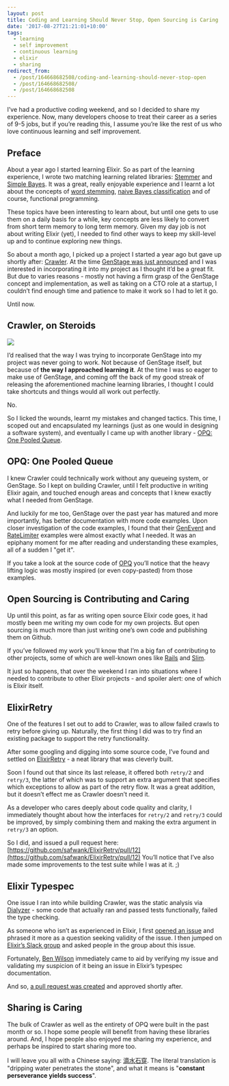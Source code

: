 ```yaml
---
layout: post
title: Coding and Learning Should Never Stop, Open Sourcing is Caring
date: '2017-08-27T21:21:01+10:00'
tags:
  - learning
  - self improvement
  - continuous learning
  - elixir
  - sharing
redirect_from:
  - /post/164668682508/coding-and-learning-should-never-stop-open
  - /post/164668682508/
  - /post/164668682508
---
```


I’ve had a productive coding weekend, and so I decided to share my experience. Now, many developers choose to treat their career as a series of 9-5 jobs, but if you’re reading this, I assume you’re like the rest of us who love continuous learning and self improvement.

## Preface

About a year ago I started learning Elixir. So as part of the learning experience, I wrote two matching learning related libraries: [Stemmer](https://github.com/fredwu/stemmer) and [Simple Bayes](https://github.com/fredwu/simple_bayes). It was a great, really enjoyable experience and I learnt a lot about the concepts of [word stemming](https://en.wikipedia.org/wiki/Stemming), [naive Bayes classification](https://en.wikipedia.org/wiki/Naive_Bayes_classifier) and of course, functional programming.

These topics have been interesting to learn about, but until one gets to use them on a daily basis for a while, key concepts are less likely to convert from short term memory to long term memory. Given my day job is not about writing Elixir (yet), I needed to find other ways to keep my skill-level up and to continue exploring new things.

So about a month ago, I picked up a project I started a year ago but gave up shortly after: [Crawler](https://github.com/fredwu/crawler). At the time [GenStage was just announced](https://elixir-lang.org/blog/2016/07/14/announcing-genstage/) and I was interested in incorporating it into my project as I thought it’d be a great fit. But due to varies reasons - mostly not having a firm grasp of the GenStage concept and implementation, as well as taking on a CTO role at a startup, I couldn’t find enough time and patience to make it work so I had to let it go.

Until now.

## Crawler, on Steroids

![](/img/posts/old/crawler-architecture.png)

I’d realised that the way I was trying to incorporate GenStage into my project was never going to work. Not because of GenStage itself, but because of **the way I approached learning it**. At the time I was so eager to make use of GenStage, and coming off the back of my good streak of releasing the aforementioned machine learning libraries, I thought I could take shortcuts and things would all work out perfectly.

No.

So I licked the wounds, learnt my mistakes and changed tactics. This time, I scoped out and encapsulated my learnings (just as one would in designing a software system), and eventually I came up with another library - [OPQ: One Pooled Queue](https://github.com/fredwu/opq).

## OPQ: One Pooled Queue

I knew Crawler could technically work without any queueing system, or GenStage. So I kept on building Crawler, until I felt productive in writing Elixir again, and touched enough areas and concepts that I knew exactly what I needed from GenStage.

And luckily for me too, GenStage over the past year has matured and more importantly, has better documentation with more code examples. Upon closer investigation of the code examples, I found that their [GenEvent](https://github.com/elixir-lang/gen_stage/blob/v0.12.2/examples/gen_event.exs) and [RateLimiter](https://github.com/elixir-lang/gen_stage/blob/v0.12.2/examples/rate_limiter.exs) examples were almost exactly what I needed. It was an epiphany moment for me after reading and understanding these examples, all of a sudden I "get it".

If you take a look at the source code of [OPQ](https://github.com/fredwu/opq) you’ll notice that the heavy lifting logic was mostly inspired (or even copy-pasted) from those examples.

## Open Sourcing is Contributing and Caring

Up until this point, as far as writing open source Elixir code goes, it had mostly been me writing my own code for my own projects. But open sourcing is much more than just writing one’s own code and publishing them on Github.

If you’ve followed my work you’ll know that I’m a big fan of contributing to other projects, some of which are well-known ones like [Rails](http://contributors.rubyonrails.org/contributors/fred-wu/commits) and [Slim](https://github.com/slim-template).

It just so happens, that over the weekend I ran into situations where I needed to contribute to other Elixir projects - and spoiler alert: one of which is Elixir itself.

## ElixirRetry

One of the features I set out to add to Crawler, was to allow failed crawls to retry before giving up. Naturally, the first thing I did was to try find an existing package to support the retry functionality.

After some googling and digging into some source code, I’ve found and settled on [ElixirRetry](https://github.com/safwank/ElixirRetry) - a neat library that was cleverly built.

Soon I found out that since its last release, it offered both `retry/2` and `retry/3`, the latter of which was to support an extra argument that specifies which exceptions to allow as part of the retry flow. It was a great addition, but it doesn’t effect me as Crawler doesn’t need it.

As a developer who cares deeply about code quality and clarity, I immediately thought about how the interfaces for `retry/2` and `retry/3` could be improved, by simply combining them and making the extra argument in `retry/3` an option.

So I did, and issued a pull request here: [https://github.com/safwank/ElixirRetry/pull/12](https://github.com/safwank/ElixirRetry/pull/12) You’ll notice that I’ve also made some improvements to the test suite while I was at it. ;)

## Elixir Typespec

One issue I ran into while building Crawler, was the static analysis via [Dialyzer](http://erlang.org/doc/man/dialyzer.html) - some code that actually ran and passed tests functionally, failed the type checking.

As someone who isn’t as experienced in Elixir, I first [opened an issue](https://github.com/elixir-lang/elixir/issues/6507) and phrased it more as a question seeking validity of the issue. I then jumped on [Elixir’s Slack group](https://elixir-slackin.herokuapp.com/) and asked people in the group about this issue.

Fortunately, [Ben Wilson](https://github.com/benwilson512) immediately came to aid by verifying my issue and validating my suspicion of it being an issue in Elixir’s typespec documentation.

And so, [a pull request was created](https://github.com/elixir-lang/elixir/pull/6508) and approved shortly after.

## Sharing is Caring

The bulk of Crawler as well as the entirety of OPQ were built in the past month or so. I hope some people will benefit from having these libraries around. And, I hope people also enjoyed me sharing my experience, and perhaps be inspired to start sharing more too.

I will leave you all with a Chinese saying: [滴水石穿](https://chinese.yabla.com/chinese-english-pinyin-dictionary.php?define=%E6%BB%B4%E6%B0%B4%E7%A9%BF%E7%9F%B3). The literal translation is "dripping water penetrates the stone", and what it means is "**constant perseverance yields success**".
